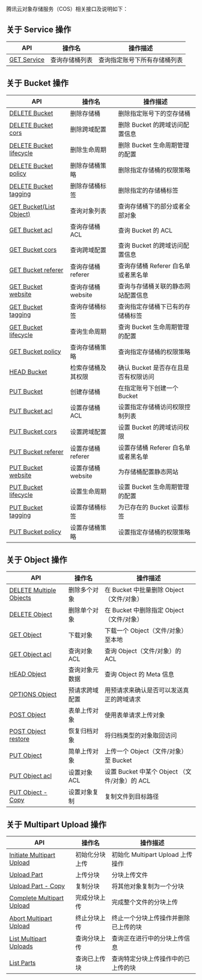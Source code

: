 腾讯云对象存储服务（COS）相关接口及说明如下：

## 关于 Service 操作
| API                                      | 操作名   | 操作描述            |
| ---------------------------------------- | ----- | --------------- |
| [GET Service](https://cloud.tencent.com/document/product/436/8291) | 查询存储桶列表 | 查询指定账号下所有存储桶列表|

## 关于 Bucket 操作

| API                                                          | 操作名             | 操作描述                            |
| ------------------------------------------------------------ | ------------------ | ----------------------------------- |
| [DELETE Bucket](https://cloud.tencent.com/document/product/436/7732) | 删除存储桶         | 删除指定账号下的空存储桶            |
| [DELETE Bucket cors](https://cloud.tencent.com/document/product/436/8283) | 删除跨域配置       | 删除 Bucket 的跨域访问配置信息      |
| [DELETE Bucket lifecycle](https://cloud.tencent.com/document/product/436/8284) | 删除生命周期       | 删除 Bucket 生命周期管理的配置      |
| [DELETE Bucket policy](https://cloud.tencent.com/document/product/436/8285) | 删除存储桶策略     | 删除指定存储桶的权限策略            |
| [DELETE Bucket tagging](https://cloud.tencent.com/document/product/436/34836) | 删除存储桶标签     | 删除指定的存储桶标签                |
| [GET Bucket(List Object)](https://cloud.tencent.com/document/product/436/7734) | 查询对象列表       | 查询存储桶下的部分或者全部对象      |
| [GET Bucket acl](https://cloud.tencent.com/document/product/436/7733) | 查询存储桶 ACL     | 查询 Bucket 的 ACL                  |
| [GET Bucket cors](https://cloud.tencent.com/document/product/436/8274) | 查询跨域配置       | 查询 Bucket 的跨域访问配置信息      |
| [GET Bucket referer](https://cloud.tencent.com/document/product/436/32493) | 查询存储桶 referer | 查询存储桶 Referer 白名单或者黑名单 |
| [GET Bucket website](https://cloud.tencent.com/document/product/436/31929) | 查询存储桶 website | 查询与存储桶关联的静态网站配置信息  |
| [GET Bucket tagging](https://cloud.tencent.com/document/product/436/8278) | 查询存储桶标签     | 查询指定存储桶下已有的存储桶标签    |
| [GET Bucket lifecycle](https://cloud.tencent.com/document/product/436/8278) | 查询生命周期       | 查询 Bucket 生命周期管理的配置      |
| [GET Bucket policy](https://cloud.tencent.com/document/product/436/8276)  | 查询存储桶策略 | 查询指定存储桶的权限策略
| [HEAD Bucket](https://cloud.tencent.com/document/product/436/7735) | 检索存储桶及其权限   | 确认 Bucket 是否存在且是否有权限访问        |
| [PUT Bucket](https://cloud.tencent.com/document/product/436/7738) | 创建存储桶     | 在指定账号下创建一个 Bucket           |
| [PUT Bucket acl](https://cloud.tencent.com/document/product/436/7737) | 设置存储桶 ACL |设置指定存储桶访问权限控制列表         |
| [PUT Bucket cors](https://cloud.tencent.com/document/product/436/8279) | 设置跨域配置    | 设置 Bucket 的跨域访问权限           |
|[PUT Bucket referer](https://cloud.tencent.com/document/product/436/32492)|设置存储桶 referer|设置存储桶 Referer 白名单或者黑名单|
|[PUT Bucket website](https://cloud.tencent.com/document/product/436/31930)|设置存储桶 website|为存储桶配置静态网站|
| [PUT Bucket lifecycle](https://cloud.tencent.com/document/product/436/8280) | 设置生命周期    | 设置 Bucket 生命周期管理的配置                 |
|[PUT Bucket tagging](https://cloud.tencent.com/document/product/436/34838)|设置存储桶标签|为已存在的 Bucket 设置标签|
| [ PUT Bucket policy](https://cloud.tencent.com/document/product/436/8282) | 设置存储桶策略 | 设置指定存储桶的权限策略 |


## 关于 Object 操作

| API                                                          | 操作名         | 操作描述                                      |
| ------------------------------------------------------------ | -------------- | --------------------------------------------- |
| [DELETE Multiple Objects](https://cloud.tencent.com/document/product/436/8289) | 删除多个对象   | 在 Bucket 中批量删除 Object （文件/对象）     |
| [DELETE Object](https://cloud.tencent.com/document/product/436/7743) | 删除单个对象   | 在 Bucket 中删除指定 Object （文件/对象）     |
| [GET Object](https://cloud.tencent.com/document/product/436/7753) | 下载对象       | 下载一个 Object（文件/对象）至本地            |
| [GET Object acl](https://cloud.tencent.com/document/product/436/7744) | 查询对象 ACL   | 查询 Object（文件/对象）的 ACL                |
| [HEAD Object](https://cloud.tencent.com/document/product/436/7745) | 查询对象元数据 | 查询 Object 的 Meta 信息                      |
| [OPTIONS Object](https://cloud.tencent.com/document/product/436/8288) | 预请求跨域配置 | 用预请求来确认是否可以发送真正的跨域请求      |
| [POST Object](https://cloud.tencent.com/document/product/436/14690) | 表单上传对象   | 使用表单请求上传对象                          |
| [POST Object restore](https://cloud.tencent.com/document/product/436/12633) | 恢复归档对象   | 将归档类型的对象取回访问                      |
| [PUT Object](https://cloud.tencent.com/document/product/436/7749) | 简单上传对象   | 上传一个 Object（文件/对象）至 Bucket         |
| [PUT Object acl](https://cloud.tencent.com/document/product/436/7748) | 设置对象 ACL   | 设置 Bucket 中某个 Object （文件/对象）的 ACL |
| [PUT Object - Copy](https://cloud.tencent.com/document/product/436/10881) | 设置对象复制   | 复制文件到目标路径                            |

## 关于 Multipart Upload 操作
| API                                                          | 操作名         | 操作描述                             |
| ------------------------------------------------------------ | -------------- | ------------------------------------ |
| [Initiate Multipart Upload](https://cloud.tencent.com/document/product/436/7746) | 初始化分块上传 | 初始化 Multipart Upload 上传操作     |
| [Upload Part](https://cloud.tencent.com/document/product/436/7750) | 上传分块       | 分块上传文件                         |
| [Upload Part - Copy](https://cloud.tencent.com/document/product/436/8287) | 复制分块       | 将其他对象复制为一个分块             |
| [Complete Multipart Upload](https://cloud.tencent.com/document/product/436/7742) | 完成分块上传   | 完成整个文件的分块上传               |
| [Abort Multipart Upload](https://cloud.tencent.com/document/product/436/7740) | 终止分块上传   | 终止一个分块上传操作并删除已上传的块 |
| [List Multipart Uploads](https://cloud.tencent.com/document/product/436/7736) | 查询分块上传   | 查询正在进行中的分块上传信息         |
| [List Parts](https://cloud.tencent.com/document/product/436/7747) | 查询已上传块   | 查询特定分块上传操作中的已上传的块   |
